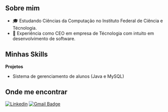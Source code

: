 ## Sobre mim
- 🎓 Estudando Ciências da Computação no Instituto Federal de Ciência e Técnologia.
- 💼 Experiência como CEO em empresa de Técnologia com intuito em desenvolvimento de software.

## Minhas Skills

**Projetos**
 - Sistema de gerenciamento de alunos (Java e MySQL)

## Onde me encontrar

[![Linkedin](https://img.shields.io/badge/-Genilson_Junior-blue?style=flat-square&logo=Linkedin&logoColor=white&link=LINK-DO-SEU-LINKEDIN)](LINK-DO-SEU-LINKEDIN)
[![Gmail Badge](https://img.shields.io/badge/-Contato-006bed?style=flat-square&logo=Gmail&logoColor=white&link=mailto:srgejunior@gmail.com)](mailto:srgejunior@gmail.com)
